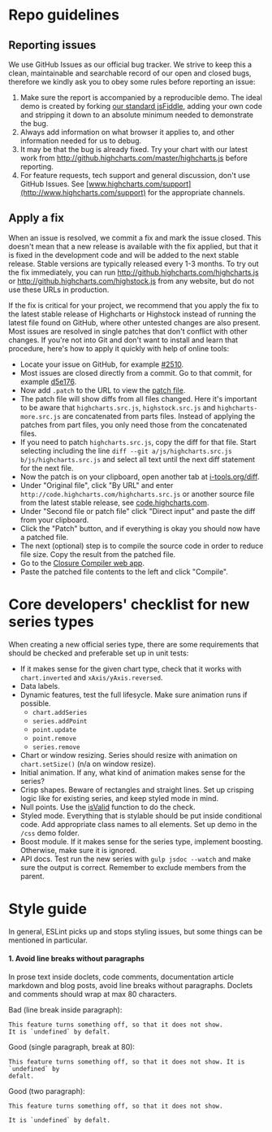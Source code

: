 
# Repo guidelines

## Reporting issues
We use GitHub Issues as our official bug tracker. We strive to keep this a clean, maintainable and searchable record of our open and closed bugs, therefore we kindly ask you to obey some rules before reporting an issue:

1. Make sure the report is accompanied by a reproducible demo. The ideal demo is created by forking [our standard jsFiddle](http://jsfiddle.net/highcharts/LLExL/), adding your own code and stripping it down to an absolute minimum needed to demonstrate the bug.
2. Always add information on what browser it applies to, and other information needed for us to debug.
3. It may be that the bug is already fixed. Try your chart with our latest work from http://github.highcharts.com/master/highcharts.js before reporting.
4. For feature requests, tech support and general discussion, don't use GitHub Issues. See [www.highcharts.com/support](http://www.highcharts.com/support) for the appropriate channels.

## Apply a fix
When an issue is resolved, we commit a fix and mark the issue closed. This doesn't mean that a new release is available with the fix applied, but that it is fixed in the development code and will be added to the next stable release. Stable versions are typically released every 1-3 months. To try out the fix immediately, you can run http://github.highcharts.com/highcharts.js or http://github.highcharts.com/highstock.js from any website, but do not use these URLs in production.

If the fix is critical for your project, we recommend that you apply the fix to the latest stable release of Highcharts or Highstock instead of running the latest file found on GitHub, where other untested changes are also present. Most issues are resolved in single patches that don't conflict with other changes. If you're not into Git and don't want to install and learn that procedure, here's how to apply it quickly with help of online tools:
* Locate your issue on GitHub, for example [#2510](https://github.com/highslide-software/highcharts.com/issues/2510).
* Most issues are closed directly from a commit. Go to that commit, for example [d5e176](https://github.com/highslide-software/highcharts.com/commit/d5e176b5c01bb60402c1f6347993a818e2ab4035).
* Now add `.patch` to the URL to view the [patch file](https://github.com/highslide-software/highcharts.com/commit/d5e176b5c01bb60402c1f6347993a818e2ab4035.patch).
* The patch file will show diffs from all files changed. Here it's important to be aware that `highcharts.src.js`, `highstock.src.js` and `highcharts-more.src.js` are concatenated from parts files. Instead of applying the patches from part files, you only need those from the concatenated files.
* If you need to patch `highcharts.src.js`, copy the diff for that file. Start selecting including the line `diff --git a/js/highcharts.src.js b/js/highcharts.src.js` and select all text until the next diff statement for the next file.
* Now the patch is on your clipboard, open another tab at [i-tools.org/diff](http://i-tools.org/diff).
* Under "Original file", click "By URL" and enter `http://code.highcharts.com/highcharts.src.js` or another source file from the latest stable release, see [code.highcharts.com](http://code.highcharts.com).
* Under "Second file or patch file" click "Direct input" and paste the diff from your clipboard.
* Click the "Patch" button, and if everything is okay you should now have a patched file.
* The next (optional) step is to compile the source code in order to reduce file size. Copy the result from the patched file.
* Go to the [Closure Compiler web app](http://closure-compiler.appspot.com/home).
* Paste the patched file contents to the left and click "Compile".


# Core developers' checklist for new series types

When creating a new official series type, there are some requirements that should be checked and preferable set up in unit tests:

* If it makes sense for the given chart type, check that it works with `chart.inverted` and `xAxis/yAxis.reversed`.
* Data labels.
* Dynamic features, test the full lifesycle. Make sure animation runs if possible.
	* `chart.addSeries`
	* `series.addPoint`
	* `point.update`
	* `point.remove`
	* `series.remove`
* Chart or window resizing. Series should resize with animation on `chart.setSize()` (n/a on window resize).
* Initial animation. If any, what kind of animation makes sense for the series?
* Crisp shapes. Beware of rectangles and straight lines. Set up crisping logic like for existing series, and keep styled mode in mind.
* Null points. Use the [isValid](https://github.com/highcharts/highcharts/blob/v5.0.14/js/parts/PieSeries.js#L607-L612) function to do the check.
* Styled mode. Everything that is stylable should be put inside conditional code. Add appropriate class names to all elements. Set up demo in the `/css` demo folder.
* Boost module. If it makes sense for the series type, implement boosting. Otherwise, make sure it is ignored.
* API docs. Test run the new series with `gulp jsdoc --watch` and make sure the output is correct. Remember to exclude members from the parent.


# Style guide

In general, ESLint picks up and stops styling issues, but some things can be mentioned in particular.

#### 1. Avoid line breaks without paragraphs
In prose text inside doclets, code comments, documentation article markdown and blog posts, avoid line breaks without paragraphs. Doclets and comments should wrap at max 80 characters.

Bad (line break inside paragraph):
```
This feature turns something off, so that it does not show.
It is `undefined` by defalt.
```

Good (single paragraph, break at 80):
```
This feature turns something off, so that it does not show. It is `undefined` by
defalt.
```

Good (two paragraph):
```
This feature turns something off, so that it does not show.

It is `undefined` by defalt.
```
